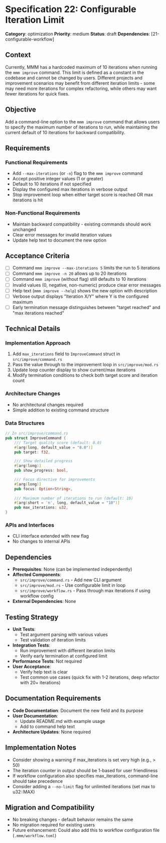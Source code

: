 # Specification 22: Configurable Iteration Limit

**Category**: optimization
**Priority**: medium
**Status**: draft
**Dependencies**: [21-configurable-workflow]

## Context

Currently, MMM has a hardcoded maximum of 10 iterations when running the `mmm improve` command. This limit is defined as a constant in the codebase and cannot be changed by users. Different projects and improvement scenarios may benefit from different iteration limits - some may need more iterations for complex refactoring, while others may want fewer iterations for quick fixes.

## Objective

Add a command-line option to the `mmm improve` command that allows users to specify the maximum number of iterations to run, while maintaining the current default of 10 iterations for backward compatibility.

## Requirements

### Functional Requirements
- Add `--max-iterations` (or `-n`) flag to the `mmm improve` command
- Accept positive integer values (1 or greater)
- Default to 10 iterations if not specified
- Display the configured max iterations in verbose output
- Stop improvement loop when either target score is reached OR max iterations is hit

### Non-Functional Requirements
- Maintain backward compatibility - existing commands should work unchanged
- Clear error messages for invalid iteration values
- Update help text to document the new option

## Acceptance Criteria

- [ ] Command `mmm improve --max-iterations 5` limits the run to 5 iterations
- [ ] Command `mmm improve -n 20` allows up to 20 iterations
- [ ] Command `mmm improve` (without flag) still defaults to 10 iterations
- [ ] Invalid values (0, negative, non-numeric) produce clear error messages
- [ ] Help text (`mmm improve --help`) shows the new option with description
- [ ] Verbose output displays "Iteration X/Y" where Y is the configured maximum
- [ ] Early termination message distinguishes between "target reached" and "max iterations reached"

## Technical Details

### Implementation Approach
1. Add `max_iterations` field to `ImproveCommand` struct in `src/improve/command.rs`
2. Pass the value through to the improvement loop in `src/improve/mod.rs`
3. Update loop counter display to show current/max iterations
4. Modify termination conditions to check both target score and iteration count

### Architecture Changes
- No architectural changes required
- Simple addition to existing command structure

### Data Structures
```rust
// In src/improve/command.rs
pub struct ImproveCommand {
    /// Target quality score (default: 8.0)
    #[arg(long, default_value = "8.0")]
    pub target: f32,

    /// Show detailed progress
    #[arg(long)]
    pub show_progress: bool,

    /// Focus directive for improvements
    #[arg(long)]
    pub focus: Option<String>,
    
    /// Maximum number of iterations to run (default: 10)
    #[arg(short = 'n', long, default_value = "10")]
    pub max_iterations: u32,
}
```

### APIs and Interfaces
- CLI interface extended with new flag
- No changes to internal APIs

## Dependencies

- **Prerequisites**: None (can be implemented independently)
- **Affected Components**: 
  - `src/improve/command.rs` - Add new CLI argument
  - `src/improve/mod.rs` - Use configurable limit in loop
  - `src/improve/workflow.rs` - Pass through max iterations if using workflow config
- **External Dependencies**: None

## Testing Strategy

- **Unit Tests**: 
  - Test argument parsing with various values
  - Test validation of iteration limits
- **Integration Tests**: 
  - Run improvement with different iteration limits
  - Verify early termination at configured limit
- **Performance Tests**: Not required
- **User Acceptance**: 
  - Verify help text is clear
  - Test common use cases (quick fix with 1-2 iterations, deep refactor with 20+ iterations)

## Documentation Requirements

- **Code Documentation**: Document the new field and its purpose
- **User Documentation**: 
  - Update README.md with example usage
  - Add to command help text
- **Architecture Updates**: None required

## Implementation Notes

- Consider showing a warning if max_iterations is set very high (e.g., > 50)
- The iteration counter in output should be 1-based for user friendliness
- If workflow configuration also specifies max_iterations, command-line should take precedence
- Consider adding a `--no-limit` flag for unlimited iterations (set max to u32::MAX)

## Migration and Compatibility

- No breaking changes - default behavior remains the same
- No migration required for existing users
- Future enhancement: Could also add this to workflow configuration file (`.mmm/workflow.toml`)